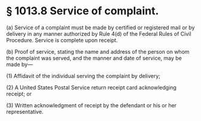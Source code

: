 # § 1013.8   Service of complaint.

(a) Service of a complaint must be made by certified or registered mail or by delivery in any manner authorized by Rule 4(d) of the Federal Rules of Civil Procedure. Service is complete upon receipt.


(b) Proof of service, stating the name and address of the person on whom the complaint was served, and the manner and date of service, may be made by—


(1) Affidavit of the individual serving the complaint by delivery;


(2) A United States Postal Service return receipt card acknowledging receipt; or


(3) Written acknowledgment of receipt by the defendant or his or her representative.





